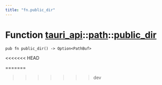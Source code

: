 ```yaml
---
title: "fn.public_dir"
---
```


# Function [tauri_api](/docs/api/rust/tauri_api/../index.html)::​[path](/docs/api/rust/tauri_api/index.html)::​[public_dir](/docs/api/rust/tauri_api/)

    pub fn public_dir() -> Option<PathBuf>
<<<<<<< HEAD
      
=======
>>>>>>> dev
